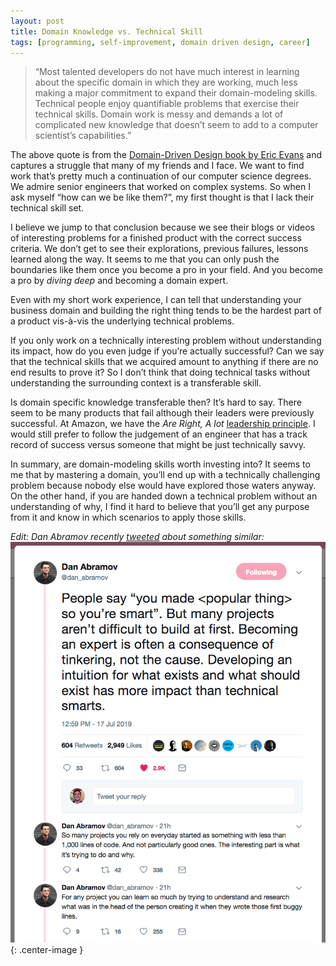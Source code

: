 ```yaml
---
layout: post
title: Domain Knowledge vs. Technical Skill
tags: [programming, self-improvement, domain driven design, career]
---
```

> “Most talented developers do not have much interest in learning about the specific domain in which they are working, much less making a major commitment to expand their domain-modeling skills. Technical people enjoy quantifiable problems that exercise their technical skills. Domain work is messy and demands a lot of complicated new knowledge that doesn’t seem to add to a computer scientist’s capabilities.”

The above quote is from the [Domain-Driven Design book by Eric Evans](https://www.amazon.com/Domain-Driven-Design-Tackling-Complexity-Software/dp/0321125215/ref=sr_1_2?ie=UTF8&qid=1528690573&sr=8-2&keywords=domain+driven+design&dpID=51sZW87slRL&preST=_SX218_BO1,204,203,200_QL40_&dpSrc=srch) and captures a struggle that many of my friends and I face. We want to find work that’s pretty much a continuation of our computer science degrees. We admire senior engineers that worked on complex systems. So when I ask myself “how can we be like them?”, my first thought is that I lack their technical skill set.

I believe we jump to that conclusion because we see their blogs or videos of interesting problems for a finished product with the correct success criteria. We don’t get to see their explorations, previous failures, lessons learned along the way. It seems to me that you can only push the boundaries like them once you become a pro in your field. And you become a pro by _diving deep_ and becoming a domain expert.

Even with my short work experience, I can tell that understanding your business domain and building the right thing tends to be the hardest part of a product vis-à-vis the underlying technical problems.

If you only work on a technically interesting problem without understanding its impact, how do you even judge if you’re actually successful? Can we say that the technical skills that we acquired amount to anything if there are no end results to prove it? So I don’t think that doing technical tasks without understanding the surrounding context is a transferable skill.

Is domain specific knowledge transferable then? It’s hard to say. There seem to be many products that fail although their leaders were previously successful. At Amazon, we have the _Are Right, A lot_ [leadership principle](https://www.amazon.jobs/en/principles). I would still prefer to follow the judgement of an engineer that has a track record of success versus someone that might be just technically savvy.

In summary, are domain-modeling skills worth investing into? It seems to me that by mastering a domain, you’ll end up with a technically challenging problem because nobody else would have explored those waters anyway.
On the other hand, if you are handed down a technical problem without an understanding of why, I find it hard to believe that you’ll get any purpose from it and know in which scenarios to apply those skills.

*Edit: Dan Abramov recently [tweeted](https://twitter.com/dan_abramov/status/1151582235897802752) about something similar:*
![Abramov](/assets/domain-knowledge-vs-technical-skill/abramov.png){: .center-image }
